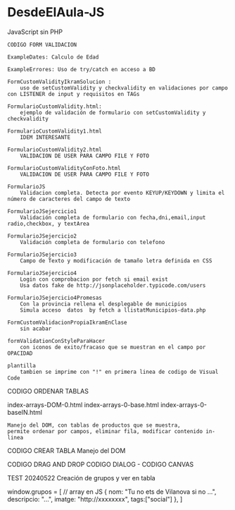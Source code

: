 # DesdeElAula-JS
JavaScript sin PHP

    CODIGO FORM VALIDACION

    ExampleDates: Calculo de Edad

    ExampleErrores: Uso de try/catch en acceso a BD

    FormCustomValidityIkramSolucion : 
        uso de setCustomValidity y checkvalidity en validaciones por campo con LISTENER de input y requisitos en TAGs

    FormularioCustomValidity.html:
        ejemplo de validación de formulario con setCustomValidity y checkvalidity

    FormularioCustomValidity1.html
        IDEM INTERESANTE

    FormularioCustomValidity2.html
        VALIDACION DE USER PARA CAMPO FILE Y FOTO

    FormularioCustomValidityConFoto.html
        VALIDACION DE USER PARA CAMPO FILE Y FOTO

    FormularioJS
        Validacion completa. Detecta por evento KEYUP/KEYDOWN y limita el número de caracteres del campo de texto

    FormularioJSejercicio1
        Validación completa de formulario con fecha,dni,email,input radio,checkbox, y textArea

    FormularioJSejercicio2
        Validación completa de formulario con telefono

    FormularioJSejercicio3
        Campo de Texto y modificación de tamaño letra definida en CSS

    FormularioJSejercicio4
        Login con comprobacion por fetch si email exist 
        Usa datos fake de http://jsonplaceholder.typicode.com/users 

    FormularioJSejercicio4Promesas
        Con la provincia rellena el desplegable de municipios 
        Simula acceso  datos  by fetch a llistatMunicipios-data.php

    FormCustomValidacionPropiaIkramEnClase
        sin acabar

    formValidationConStyleParaHacer
        con iconos de exito/fracaso que se muestran en el campo por OPACIDAD

    plantilla
        tambien se imprime con "!" en primera linea de codigo de Visual Code

CODIGO ORDENAR TABLAS

index-arrays-DOM-0.html
index-arrays-0-base.html
index-arrays-0-baseIN.html

    Manejo del DOM, con tablas de productos que se muestra, 
    permite ordenar por campos, eliminar fila, modificar contenido in-linea 

CODIGO CREAR TABLA Manejo del DOM

CODIGO DRAG AND DROP
CODIGO DIALOG -
CODIGO CANVAS 

TEST 20240522 Creación de grupos y ver en tabla


 window.grupos = [ // array en JS
                {
                nom: "Tu no ets de Vilanova si no …", 
                descripcio: "...", 
                imatge: "http://xxxxxxxx", 
                tags:["social"]
                },
 ]

